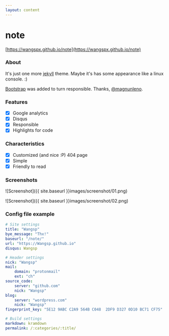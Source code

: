```yaml
---
layout: content
---
```


# note

[https://wangspx.github.io/note](https://wangspx.github.io/note)

### About

It's just one more [jekyll](https://github.com/jekyll/jekyll) theme. Maybe it's has some appearance like a linux console. :)

[Bootstrap](http://getbootstrap.com/) was added to turn responsible. Thanks, [@magnunleno](https://github.com/magnunleno).

### Features

- [x] Google analytics
- [x] Disqus
- [x] Responsible
- [x] Highlights for code

### Characteristics

- [x] Customized (and nice :P) 404 page
- [x] Simple
- [x] Friendly to read

### Screenshots

![Screenshot]({{ site.baseurl }}images/screenshot/01.png)

![Screenshot]({{ site.baseurl }}images/screenshot/02.png)

### Config file example

~~~ yml
# Site settings
title: "Wangsp"
bye_message: "Thx!"
baseurl: "/note/"
url: "https://Wangsp.github.io"
disqus: Wangsp

# Header settings
nick: "Wangsp"
mail:
    domain: "protonmail"
    ext: "ch"
source_code:
    server: "github.com"
    nick: "Wangsp"
blog:
    server: "wordpress.com"
    nick: "Wangsp"
fingerprint_key: "5E12 9ABC C2A9 564B C048  2DF9 D327 0D10 BC71 CF75"

# Build settings
markdown: kramdown
permalink: /:categories/:title/
~~~
